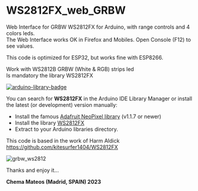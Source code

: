 # WS2812FX_web_GRBW
Web Interface for GRBW WS2812FX for Arduino, with range controls and 4 colors leds.
<br />The Web Interface works OK in Firefox and Mobiles. Open Console (F12) to see values.

This code is optimized for ESP32, but works fine with ESP8266.

Work with WS2812B GRBW (White & RGB) strips led
<br />
Is mandatory the library WS2812FX

<p dir="auto"><a href="https://www.ardu-badge.com/WS2812FX" rel="nofollow"><img src="https://camo.githubusercontent.com/c62a57ccde8bc41bb01ace19993b9af97a225c85a0e2b820573a0cd0c38e7992/68747470733a2f2f7777772e617264752d62616467652e636f6d2f62616467652f57533238313246582e737667" alt="arduino-library-badge" data-canonical-src="https://www.ardu-badge.com/badge/WS2812FX.svg" style="max-width: 100%;"></a></p>

You can search for <b>WS2812FX</b> in the Arduino IDE Library Manager or install the latest (or development) version manually:

<ul dir="auto">
<li>Install the famous <a href="https://github.com/adafruit/Adafruit_NeoPixel" target="_BLANK">Adafruit NeoPixel library</a> (v1.1.7 or newer)</li>
<li>Install the library <a href="https://github.com/kitesurfer1404/WS2812FX" target="_BLANK">WS2812FX</a></li>
<li>Extract to your Arduino libraries directory.</li>
</ul>

This code is based in the work of Harm Aldick https://github.com/kitesurfer1404/WS2812FX

![grbw_ws2812](https://github.com/Chemita23/WS2812FX_web_GRBW/assets/108198600/acbf943d-a319-4c2a-bee3-7d0f4af4eba8)

Thanks and enjoy it...

<b>Chema Mateos (Madrid, SPAIN) 2023</b>
